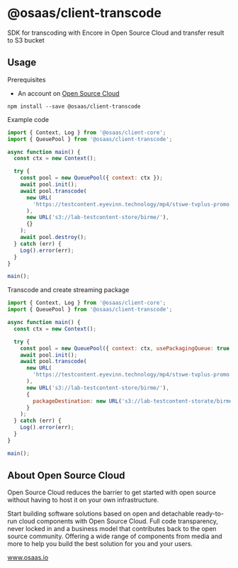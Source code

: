 # @osaas/client-transcode

SDK for transcoding with Encore in Open Source Cloud and transfer result to S3 bucket

## Usage

Prerequisites

- An account on [Open Source Cloud](www.osaas.io)

```
npm install --save @osaas/client-transcode
```

Example code

```javascript
import { Context, Log } from '@osaas/client-core';
import { QueuePool } from '@osaas/client-transcode';

async function main() {
  const ctx = new Context();

  try {
    const pool = new QueuePool({ context: ctx });
    await pool.init();
    await pool.transcode(
      new URL(
        'https://testcontent.eyevinn.technology/mp4/stswe-tvplus-promo.mp4'
      ),
      new URL('s3://lab-testcontent-store/birme/'),
      {}
    );
    await pool.destroy();
  } catch (err) {
    Log().error(err);
  }
}

main();
```

Transcode and create streaming package

```javascript
import { Context, Log } from '@osaas/client-core';
import { QueuePool } from '@osaas/client-transcode';

async function main() {
  const ctx = new Context();

  try {
    const pool = new QueuePool({ context: ctx, usePackagingQueue: true });
    await pool.init();
    await pool.transcode(
      new URL(
        'https://testcontent.eyevinn.technology/mp4/stswe-tvplus-promo.mp4'
      ),
      new URL('s3://lab-testcontent-store/birme/'),
      {
        packageDestination: new URL('s3://lab-testcontent-storate/birme/output/')
      }
    );
  } catch (err) {
    Log().error(err);
  }
}

main();
```

## About Open Source Cloud

Open Source Cloud reduces the barrier to get started with open source without having to host it on your own infrastructure.

Start building software solutions based on open and detachable ready-to-run cloud components with Open Source Cloud. Full code transparency, never locked in and a business model that contributes back to the open source community. Offering a wide range of components from media and more to help you build the best solution for you and your users.

www.osaas.io
